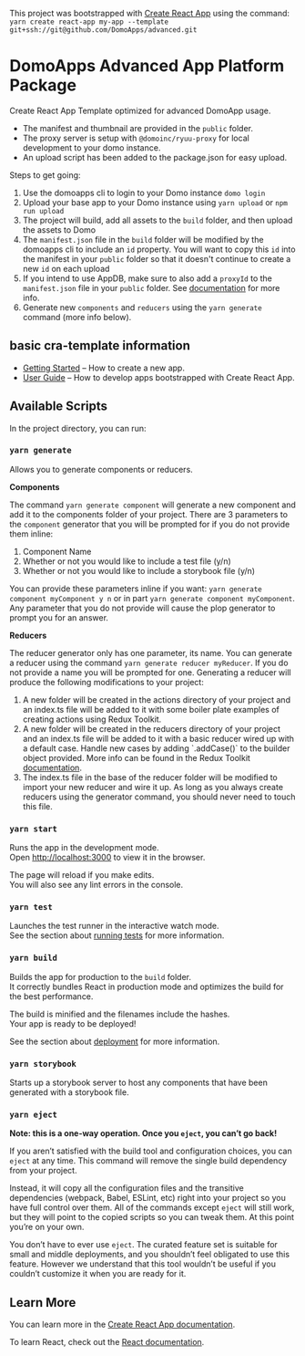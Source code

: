 This project was bootstrapped with [Create React App](https://github.com/facebook/create-react-app) using the command: `yarn create react-app my-app --template git+ssh://git@github.com/DomoApps/advanced.git`

# DomoApps Advanced App Platform Package

Create React App Template optimized for advanced DomoApp usage.
- The manifest and thumbnail are provided in the `public` folder.
- The proxy server is setup with `@domoinc/ryuu-proxy` for local development to your domo instance.
- An upload script has been added to the package.json for easy upload.

Steps to get going:
1) Use the domoapps cli to login to your Domo instance `domo login`
2) Upload your base app to your Domo instance using `yarn upload` or `npm run upload`
3) The project will build, add all assets to the `build` folder, and then upload the assets to Domo
4) The `manifest.json` file in the `build` folder will be modified by the domoapps cli to include an `id` property. You will want to copy this `id` into the manifest in your `public` folder so that it doesn't continue to create a new `id` on each upload
5) If you intend to use AppDB, make sure to also add a `proxyId` to the `manifest.json` file in your `public` folder. See [documentation](https://developer.domo.com/docs/dev-studio/step4#Set%20Up%20Your%20Proxy) for more info.
6) Generate new `components` and `reducers` using the `yarn generate` command (more info below).

## basic cra-template information

- [Getting Started](https://create-react-app.dev/docs/getting-started) – How to create a new app.
- [User Guide](https://create-react-app.dev) – How to develop apps bootstrapped with Create React App.

## Available Scripts

In the project directory, you can run:

### `yarn generate`

Allows you to generate components or reducers.<br />

**Components**<br />

The command `yarn generate component` will generate a new component and add it to the components folder of your project. There are 3 parameters to the `component` generator that you will be prompted for if you do not provide them inline:
<ol>
  <li> Component Name </li>
  <li> Whether or not you would like to include a test file (y/n) </li>
  <li> Whether or not you would like to include a storybook file (y/n)  </li>
</ol>

You can provide these parameters inline if you want: `yarn generate component myComponent y n` or in part `yarn generate component myComponent`. Any parameter that you do not provide will cause the plop generator to prompt you for an answer.<br />

**Reducers**<br />

The reducer generator only has one parameter, its name. You can generate a reducer using the command `yarn generate reducer myReducer`. If you do not provide a name you will be prompted for one. Generating a reducer will produce the following modifications to your project: <br />

<ol>
  <li> A new folder will be created in the actions directory of your project and an index.ts file will be added to it with some boiler plate examples of creating actions using Redux Toolkit.</li>
  <li> A new folder will be created in the reducers directory of your project and an index.ts file will be added to it with a basic reducer wired up with a default case. Handle new cases by adding `.addCase()` to the builder object provided. More info can be found in the Redux Toolkit <a href='https://redux-toolkit.js.org/api/createReducer#builderaddcase' target="_blank">documentation</a>.</li>
  <li> The index.ts file in the base of the reducer folder will be modified to import your new reducer and wire it up. As long as you always create reducers using the generator command, you should never need to touch this file. </li>
</ol>

### `yarn start`

Runs the app in the development mode.<br />
Open [http://localhost:3000](http://localhost:3000) to view it in the browser.

The page will reload if you make edits.<br />
You will also see any lint errors in the console.

### `yarn test`

Launches the test runner in the interactive watch mode.<br />
See the section about [running tests](https://facebook.github.io/create-react-app/docs/running-tests) for more information.

### `yarn build`

Builds the app for production to the `build` folder.<br />
It correctly bundles React in production mode and optimizes the build for the best performance.

The build is minified and the filenames include the hashes.<br />
Your app is ready to be deployed!

See the section about [deployment](https://facebook.github.io/create-react-app/docs/deployment) for more information.

### `yarn storybook`

Starts up a storybook server to host any components that have been generated with a storybook file.

### `yarn eject`

**Note: this is a one-way operation. Once you `eject`, you can’t go back!**

If you aren’t satisfied with the build tool and configuration choices, you can `eject` at any time. This command will remove the single build dependency from your project.

Instead, it will copy all the configuration files and the transitive dependencies (webpack, Babel, ESLint, etc) right into your project so you have full control over them. All of the commands except `eject` will still work, but they will point to the copied scripts so you can tweak them. At this point you’re on your own.

You don’t have to ever use `eject`. The curated feature set is suitable for small and middle deployments, and you shouldn’t feel obligated to use this feature. However we understand that this tool wouldn’t be useful if you couldn’t customize it when you are ready for it.

## Learn More

You can learn more in the [Create React App documentation](https://facebook.github.io/create-react-app/docs/getting-started).

To learn React, check out the [React documentation](https://reactjs.org/).
